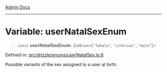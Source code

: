 [Admin Docs](/)

***

# Variable: userNatalSexEnum

> `const` **userNatalSexEnum**: `ZodEnum`\<\[`"female"`, `"intersex"`, `"male"`\]\>

Defined in: [src/drizzle/enums/userNatalSex.ts:6](https://github.com/syedali237/talawa-api/blob/98bc58250f2ff99b91cd3ae158cc2ad171f7d560/src/drizzle/enums/userNatalSex.ts#L6)

Possible variants of the sex assigned to a user at birth.
